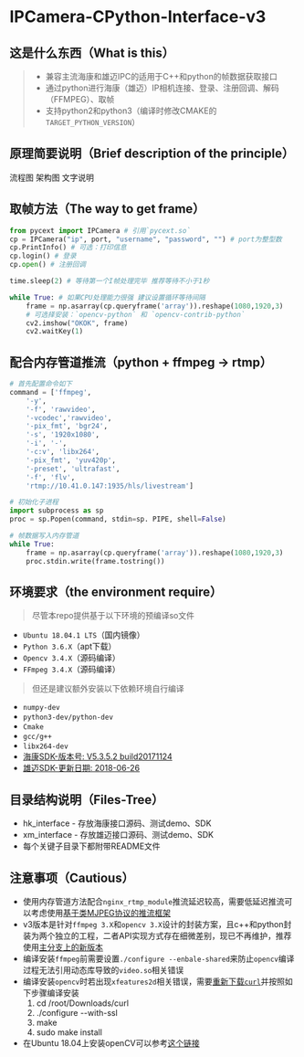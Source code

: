 
# IPCamera-CPython-Interface-v3

## 这是什么东西（What is this）

> * 兼容主流海康和雄迈IPC的适用于C++和python的帧数据获取接口
> * 通过python进行海康（雄迈）IP相机连接、登录、注册回调、解码（FFMPEG）、取帧
> * 支持python2和python3（编译时修改CMAKE的`TARGET_PYTHON_VERSION`）

## 原理简要说明（Brief description of the principle）

流程图
架构图
文字说明

## 取帧方法（The way to get frame）

```python
from pycext import IPCamera # 引用`pycext.so`
cp = IPCamera("ip", port, "username", "password", "") # port为整型数
cp.PrintInfo() # 可选：打印信息
cp.login() # 登录
cp.open() # 注册回调

time.sleep(2) # 等待第一个I帧处理完毕 推荐等待不小于1秒

while True: # 如果CPU处理能力很强 建议设置循环等待间隔
    frame = np.asarray(cp.queryframe('array')).reshape(1080,1920,3)
    # 可选择安装：`opencv-python` 和 `opencv-contrib-python`
    cv2.imshow("OKOK", frame)
    cv2.waitKey(1)
```

## 配合内存管道推流（python + ffmpeg -> rtmp）

```python
# 首先配置命令如下
command = ['ffmpeg',
    '-y',
    '-f', 'rawvideo',
    '-vcodec','rawvideo',
    '-pix_fmt', 'bgr24',
    '-s', '1920x1080',
    '-i', '-',
    '-c:v', 'libx264',
    '-pix_fmt', 'yuv420p',
    '-preset', 'ultrafast',
    '-f', 'flv',
    'rtmp://10.41.0.147:1935/hls/livestream']

# 初始化子进程
import subprocess as sp
proc = sp.Popen(command, stdin=sp. PIPE, shell=False)

# 帧数据写入内存管道
while True:
    frame = np.asarray(cp.queryframe('array')).reshape(1080,1920,3)
    proc.stdin.write(frame.tostring())
```

## 环境要求（the environment require）

> 尽管本repo提供基于以下环境的预编译so文件
* `Ubuntu 18.04.1 LTS`（国内镜像）
* `Python 3.6.X`（apt下载）
* `Opencv 3.4.X`（源码编译）
* `FFmpeg 3.4.X`（源码编译）

> 但还是建议额外安装以下依赖环境自行编译
* `numpy-dev`
* `python3-dev/python-dev`
* `Cmake`
* `gcc/g++`
* `libx264-dev`
* [海康SDK-版本号: V5.3.5.2 build20171124](http://www.hikvision.com/cn/download_more_403.html "Title")
* [雄迈SDK-更新日期: 2018-06-26](https://download.xm030.cn/d/MDAwMDA3MzM "Title")

## 目录结构说明（Files-Tree）

* hk_interface - 存放海康接口源码、测试demo、SDK
* xm_interface - 存放雄迈接口源码、测试demo、SDK
* 每个关键子目录下都附带README文件

## 注意事项（Cautious）

* 使用内存管道方法配合`nginx_rtmp_module`推流延迟较高，需要低延迟推流可以考虑使用[基于类MJPEG协议的推流框架](...)
* v3版本是针对`ffmpeg 3.X`和`opencv 3.X`设计的封装方案，且c++和python封装为两个独立的工程，二者API实现方式存在细微差别，现已不再维护，推荐使用[主分支上的新版本](https://github.com/1996scarlet/IPCamera-CPython-Interface)
* 编译安装`ffmpeg`前需要设置`./configure --enbale-shared`来防止`opencv`编译过程无法引用动态库导致的`video.so`相关错误
* 编译安装`opencv`时若出现`xfeatures2d`相关错误，需要[重新下载`curl`](https://curl.haxx.se/download.html)并按照如下步骤编译安装
    1. cd /root/Downloads/curl
    2. ./configure --with-ssl
    3. make
    4. sudo make install
* 在Ubuntu 18.04上安装openCV可以参考[这个链接](https://www.pyimagesearch.com/2018/08/15/how-to-install-opencv-4-on-ubuntu/)

